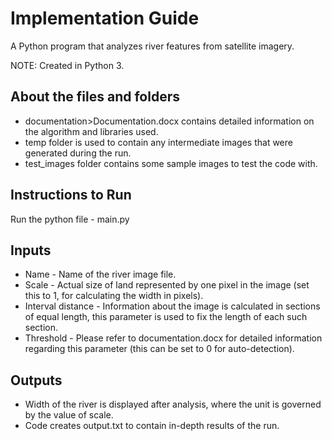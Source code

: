 # Implementation Guide
A Python program that analyzes river features from satellite imagery.

NOTE: Created in Python 3.


## About the files and folders
- documentation>Documentation.docx contains detailed information on the algorithm and libraries used.
- temp folder is used to contain any intermediate images that were generated during the run.
- test_images folder contains some sample images to test the code with.

## Instructions to Run
Run the python file - main.py

## Inputs
- Name - Name of the river image file.
- Scale - Actual size of land represented by one pixel in the image (set this to 1, for calculating the width in pixels).
- Interval distance - Information about the image is calculated in sections of equal length, this parameter is used to fix the length of each such section.
- Threshold - Please refer to documentation.docx for detailed information regarding this parameter (this can be set to 0 for auto-detection).

## Outputs
- Width of the river is displayed after analysis, where the unit is governed by the value of scale.
- Code creates output.txt to contain in-depth results of the run.
